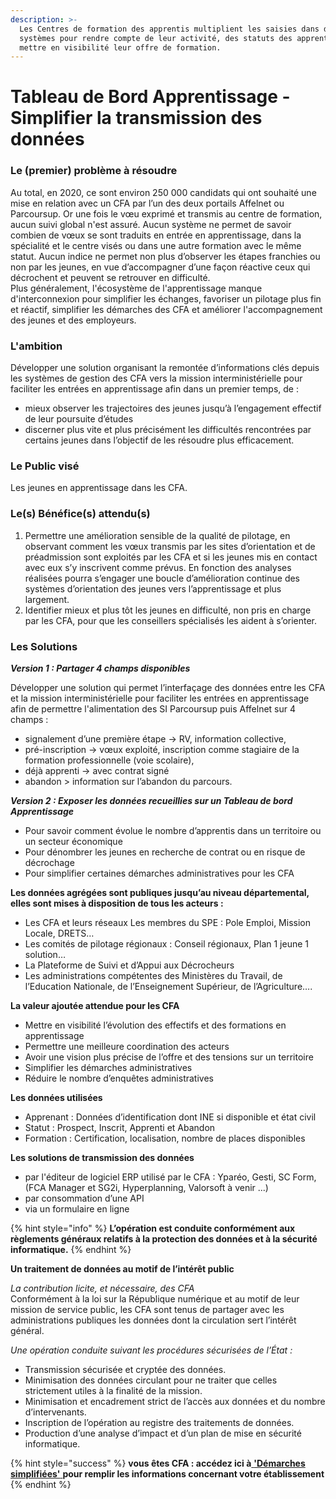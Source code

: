 ```yaml
---
description: >-
  Les Centres de formation des apprentis multiplient les saisies dans différents
  systèmes pour rendre compte de leur activité, des statuts des apprentis, et
  mettre en visibilité leur offre de formation.
---
```


# Tableau de Bord Apprentissage - Simplifier la transmission des données

### Le \(premier\) problème à résoudre 

Au total, en 2020, ce sont environ 250 000 candidats qui ont souhaité une mise en relation avec un CFA par l’un des deux portails Affelnet ou Parcoursup. Or une fois le vœu exprimé et transmis au centre de formation, aucun suivi global n'est assuré. Aucun système ne permet de savoir combien de vœux se sont traduits en entrée en apprentissage, dans la spécialité et le centre visés ou dans une autre formation avec le même statut. Aucun indice ne permet non plus d’observer les étapes franchies ou non par les jeunes, en vue d’accompagner d’une façon réactive ceux qui décrochent et peuvent se retrouver en difficulté.    
Plus généralement, l'écosystème de l'apprentissage manque d'interconnexion pour simplifier les échanges, favoriser un pilotage plus fin et réactif, simplifier les démarches des CFA et améliorer l'accompagnement des jeunes et des employeurs.   


### L'ambition 

Développer une solution organisant la remontée d’informations clés depuis les systèmes de gestion des CFA vers la mission interministérielle pour faciliter les entrées en apprentissage afin dans un premier temps, de : 

* mieux observer les trajectoires des jeunes jusqu’à l’engagement effectif de leur poursuite d’études
* discerner plus vite et plus précisément les difficultés rencontrées par certains jeunes dans l’objectif de les résoudre plus efficacement.   

### Le Public visé

Les jeunes en apprentissage dans les CFA.   


### Le\(s\) Bénéfice\(s\) attendu\(s\)

1. Permettre une amélioration sensible de la qualité de pilotage, en observant comment les vœux transmis par les sites d’orientation et de préadmission sont exploités par les CFA et si les jeunes mis en contact avec eux s’y inscrivent comme prévus.  En fonction des analyses réalisées pourra s’engager une boucle d’amélioration continue des systèmes d’orientation des jeunes vers l’apprentissage et plus largement.  
2. Identifier mieux et plus tôt les jeunes en difficulté, non pris en charge par les CFA, pour que les conseillers spécialisés les aident à s’orienter. 

### Les Solutions

_**Version 1 : Partager 4 champs disponibles**_   
  
Développer une solution qui permet l’interfaçage des données entre les CFA et la mission interministérielle pour faciliter les entrées en apprentissage afin de permettre l'alimentation des SI Parcoursup puis Affelnet sur 4 champs :  
- signalement d’une première étape -&gt; RV, information collective,   
- pré-inscription -&gt; vœux exploité, inscription comme stagiaire de la formation professionnelle \(voie scolaire\),   
- déjà apprenti -&gt; avec contrat signé  
- abandon &gt; information sur l’abandon du parcours.  
  
  
_**Version 2  : Exposer les données recueillies sur un Tableau de bord Apprentissage**_

* Pour savoir comment évolue le nombre d’apprentis dans un territoire ou un secteur économique
* Pour dénombrer les jeunes en recherche de contrat ou en risque de décrochage
* Pour simplifier certaines démarches administratives pour les CFA

**Les données agrégées sont publiques jusqu’au niveau départemental, elles sont mises à disposition de tous les acteurs :**

* Les CFA et leurs réseaux Les membres du SPE : Pole Emploi, Mission Locale, DRETS…
* Les comités de pilotage régionaux : Conseil régionaux, Plan 1 jeune 1 solution…
* La Plateforme de Suivi et d’Appui aux Décrocheurs
* Les administrations compétentes des Ministères du Travail, de l’Education Nationale, de l’Enseignement Supérieur, de l’Agriculture….



 **La valeur ajoutée attendue pour les CFA** 

* Mettre en visibilité l’évolution des effectifs et des formations en apprentissage
* Permettre une meilleure coordination des acteurs
* Avoir une vision plus précise de l’offre et des tensions sur un territoire
* Simplifier les démarches administratives
* Réduire le nombre d’enquêtes administratives 

**Les données utilisées**

* Apprenant : Données d’identification  dont INE si disponible et état civil 
* Statut :  Prospect, Inscrit, Apprenti et Abandon
* Formation  : Certification, localisation, nombre de places disponibles 

**Les solutions de transmission des données**

* par l'éditeur de logiciel ERP utilisé par le CFA : Yparéo, Gesti, SC Form, \(FCA Manager et SG2i, Hyperplanning, Valorsoft à venir ...\)
* par consommation d’une API 
* via un formulaire en ligne

{% hint style="info" %}
**L’opération est conduite conformément aux règlements généraux relatifs à la protection des données et à la sécurité informatique.**
{% endhint %}

**Un traitement de données au motif de l’intérêt public**   
  
_La contribution licite, et nécessaire, des CFA_   
Conformément à la loi sur la République numérique et au motif de leur mission de service public, les CFA sont tenus de partager avec les administrations publiques les données dont la circulation sert l’intérêt général.  
  
_Une opération conduite suivant les procédures sécurisées de l’État :_

* Transmission sécurisée et cryptée des données. 
* Minimisation des données circulant pour ne traiter que celles strictement utiles à la finalité de la mission. 
* Minimisation et encadrement strict de l’accès aux données et du nombre d’intervenants.
* Inscription de l’opération au registre des traitements de données.
* Production d’une analyse d’impact et d’un plan de mise en sécurité informatique. 



{% hint style="success" %}
**vous êtes CFA : accédez ici à**[ **'Démarches simplifiées'** ](https://www.demarches-simplifiees.fr/commencer/simplification-transmission-donnees)**pour remplir les informations concernant votre établissement** 
{% endhint %}

